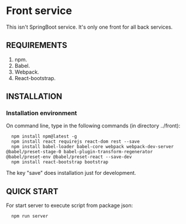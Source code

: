 Front service
=============

This isn't SpringBoot service. It's only one front for all back services.


REQUIREMENTS
------------

1. npm.
2. Babel.
3. Webpack.
4. React-bootstrap.


INSTALLATION
------------

### Installation environment

On command line, type in the following commands (in directory ../front):

      npm install npm@latest -g
      npm install react requirejs react-dom rest --save
      npm install babel-loader babel-core webpack webpack-dev-server @babel/preset-stage-0 babel-plugin-transform-regenerator @babel/preset-env @babel/preset-react --save-dev
      npm install react-bootstrap bootstrap

The key "save" does installation just for development.

QUICK START
-----------

For start server to execute script from package json:

      npm run server